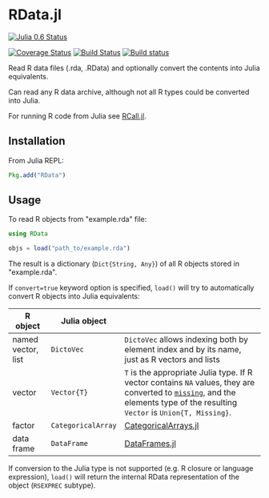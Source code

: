 # RData.jl

[![Julia 0.6 Status](http://pkg.julialang.org/badges/RData_0.6.svg)](http://pkg.julialang.org/?pkg=RData&ver=0.6)

[![Coverage Status](https://coveralls.io/repos/github/JuliaData/RData.jl/badge.svg?branch=master)](https://coveralls.io/github/JuliaData/RData.jl?branch=master)
[![Build Status](https://travis-ci.org/JuliaData/RData.jl.svg?branch=master)](https://travis-ci.org/JuliaData/RData.jl)
[![Build status](https://ci.appveyor.com/api/projects/status/kc2s5kmvyew4w8in/branch/master?svg=true)](https://ci.appveyor.com/project/alyst/rdata-jl/branch/master)

Read R data files (.rda, .RData) and optionally convert the contents into Julia equivalents.

Can read any R data archive, although not all R types could be converted into Julia.

For running R code from Julia see [RCall.jl](https://github.com/JuliaInterop/RCall.jl).

Installation
------------

From Julia REPL:
```julia
Pkg.add("RData")
```

Usage
-----

To read R objects from "example.rda" file:
```julia
using RData

objs = load("path_to/example.rda")
```

The result is a dictionary (`Dict{String, Any}`) of all R objects stored in "example.rda".

If `convert=true` keyword option is specified, `load()` will try to automatically
convert R objects into Julia equivalents:

| R object     | Julia object           |  |
|--------------|------------------------|--|
| named vector, list | `DictoVec` | `DictoVec` allows indexing both by element index and by its name, just as R vectors and lists |
| vector    | `Vector{T}` | `T` is the appropriate Julia type. If R vector contains `NA` values, they are converted to [`missing`](https://github.com/JuliaData/Missings.jl), and the elements type of the resulting `Vector` is `Union{T, Missing}`.
| factor     | `CategoricalArray` | [CategoricalArrays.jl](https://github.com/JuliaData/CategoricalArrays.jl) |
| data frame | `DataFrame` | [DataFrames.jl](https://github.com/JuliaData/DataFrames.jl) |

If conversion to the Julia type is not supported (e.g. R closure or language expression), `load()` will return the internal RData representation of the object (`RSEXPREC` subtype).
